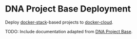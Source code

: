 DNA Project Base Deployment
==================

Deploy [docker-stack](https://github.com/neam/docker-stack)-based projects to [docker-cloud](https://cloud.docker.com/app/neam).

TODO: Include documentation adapted from [DNA Project Base](neamlabs.com/dna-project-base/).
